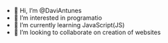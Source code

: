 - 👋 Hi, I’m @DaviAntunes
- 👀 I’m interested in programatio
- 🌱 I’m currently learning JavaScript(JS)
- 💞️ I’m looking to collaborate on creation of websites

<!---
DaviAntunes/DaviAntunes is a ✨ special ✨ repository because its `README.md` (this file) appears on your GitHub profile.
You can click the Preview link to take a look at your changes.
--->
